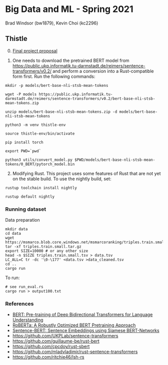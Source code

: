 # Big Data and ML - Spring 2021
Brad Windsor (bw1879), Kevin Choi (kc2296)

## Thistle
0. [Final project proposal](https://github.com/nyu-bigdata-class/final-project-proposals/blob/main/bw1879-kc2296/project.md)

1. One needs to download the pretrained BERT model from https://public.ukp.informatik.tu-darmstadt.de/reimers/sentence-transformers/v0.2/ and perform a conversion into a Rust-compatible form first. Run the following commands:
```
mkdir -p models/bert-base-nli-stsb-mean-tokens

wget -P models https://public.ukp.informatik.tu-darmstadt.de/reimers/sentence-transformers/v0.2/bert-base-nli-stsb-mean-tokens.zip

unzip models/bert-base-nli-stsb-mean-tokens.zip -d models/bert-base-nli-stsb-mean-tokens

python3 -m venv thistle-env

source thistle-env/bin/activate

pip install torch

export PWD=`pwd`

python3 utils/convert_model.py $PWD/models/bert-base-nli-stsb-mean-tokens/0_BERT/pytorch_model.bin
```

2. Modifying Rust. This project uses some features of Rust that are not yet on the stable build. To use the nightly build, set:
```
rustup toolchain install nightly

rustup default nightly
```

### Running dataset
Data preparation
```
mkdir data
cd data
wget https://msmarco.blob.core.windows.net/msmarcoranking/triples.train.small.tar.gz
tar -xf triples.train.small.tar.gz
export SIZE=10000 # or any other size
head -n $SIZE triples.train.small.tsv > data.tsv 
LC_ALL=C tr -dc '\0-\177' <data.tsv >data_cleaned.tsv
cd .. 
cargo run
```
To run:
```
# see run_eval.rs
cargo run > output100.txt
```

### 


### References
* [BERT: Pre-training of Deep Bidirectional Transformers for Language Understanding](https://arxiv.org/pdf/1810.04805.pdf)
* [RoBERTa: A Robustly Optimized BERT Pretraining Approach](https://arxiv.org/pdf/1907.11692.pdf)
* [Sentence-BERT: Sentence Embeddings using Siamese BERT-Networks](https://arxiv.org/pdf/1908.10084.pdf)
* https://github.com/UKPLab/sentence-transformers
* https://github.com/guillaume-be/rust-bert
* https://github.com/cpcdoy/rust-sbert
* https://github.com/mladvladimir/rust-sentence-transformers
* https://github.com/ritchie46/lsh-rs